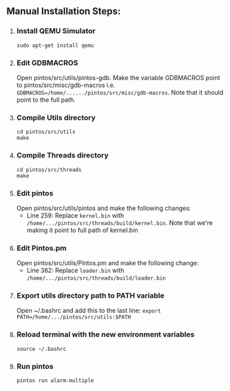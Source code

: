 ## Manual Installation Steps:
1. ### Install QEMU Simulator
      ```sudo apt-get install qemu```
1. ### Edit GDBMACROS
      Open pintos/src/utils/pintos-gdb. Make the variable GDBMACROS point to pintos/src/misc/gdb-macros
      i.e. ```GDBMACROS=/home/....../pintos/src/misc/gdb-macros```.
      Note that it should point to the full path.
1. ### Compile Utils directory
      ```
      cd pintos/src/utils
      make
      ```
1. ### Compile Threads directory
     ```
     cd pintos/src/threads
     make
     ```
1. ### Edit pintos
      Open pintos/src/utils/pintos and make the following changes:
      - Line 259: Replace `kernel.bin` with `/home/.../pintos/src/threads/build/kernel.bin`. Note that we're making it point to full path of kernel.bin
1. ### Edit Pintos.pm
      Open pintos/src/utils/Pintos.pm and make the following change:
      - Line 362: Replace `loader.bin` with `/home/.../pintos/src/threads/build/loader.bin`
1. ### Export utils directory path to PATH variable
      Open ~/.bashrc and add this to the last line:
      ```export PATH=/home/.../pintos/src/utils:$PATH```
1. ### Reload terminal with the new environment variables
      ```source ~/.bashrc```
1. ### Run pintos
      ```pintos run alarm-multiple```
